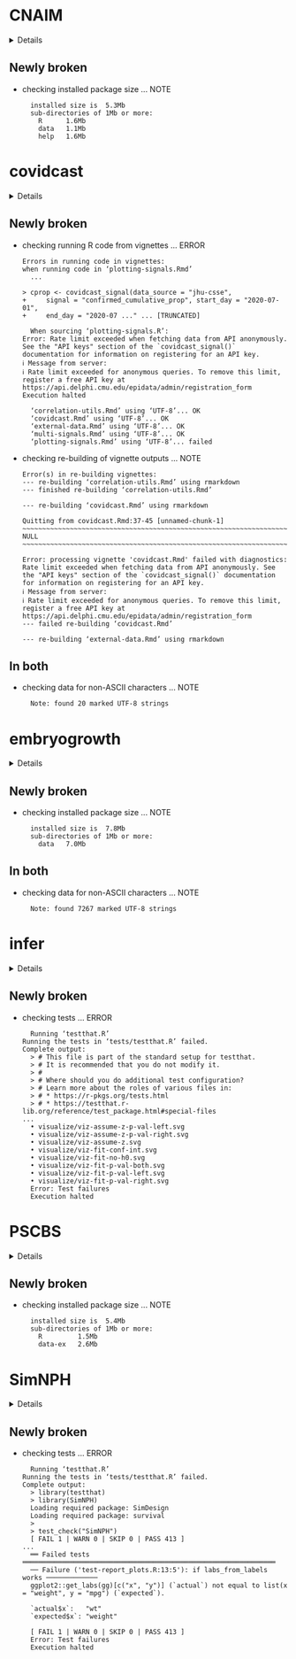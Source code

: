 # CNAIM

<details>

* Version: 2.1.4
* GitHub: https://github.com/Utiligize/CNAIM
* Source code: https://github.com/cran/CNAIM
* Date/Publication: 2022-08-31 08:40:22 UTC
* Number of recursive dependencies: 81

Run `revdepcheck::cloud_details(, "CNAIM")` for more info

</details>

## Newly broken

*   checking installed package size ... NOTE
    ```
      installed size is  5.3Mb
      sub-directories of 1Mb or more:
        R      1.6Mb
        data   1.1Mb
        help   1.6Mb
    ```

# covidcast

<details>

* Version: 0.5.2
* GitHub: https://github.com/cmu-delphi/covidcast
* Source code: https://github.com/cran/covidcast
* Date/Publication: 2023-07-12 23:40:06 UTC
* Number of recursive dependencies: 92

Run `revdepcheck::cloud_details(, "covidcast")` for more info

</details>

## Newly broken

*   checking running R code from vignettes ... ERROR
    ```
    Errors in running code in vignettes:
    when running code in ‘plotting-signals.Rmd’
      ...
    
    > cprop <- covidcast_signal(data_source = "jhu-csse", 
    +     signal = "confirmed_cumulative_prop", start_day = "2020-07-01", 
    +     end_day = "2020-07 ..." ... [TRUNCATED] 
    
      When sourcing ‘plotting-signals.R’:
    Error: Rate limit exceeded when fetching data from API anonymously. See the "API keys" section of the `covidcast_signal()` documentation for information on registering for an API key.
    ℹ Message from server:
    ℹ Rate limit exceeded for anonymous queries. To remove this limit, register a free API key at https://api.delphi.cmu.edu/epidata/admin/registration_form
    Execution halted
    
      ‘correlation-utils.Rmd’ using ‘UTF-8’... OK
      ‘covidcast.Rmd’ using ‘UTF-8’... OK
      ‘external-data.Rmd’ using ‘UTF-8’... OK
      ‘multi-signals.Rmd’ using ‘UTF-8’... OK
      ‘plotting-signals.Rmd’ using ‘UTF-8’... failed
    ```

*   checking re-building of vignette outputs ... NOTE
    ```
    Error(s) in re-building vignettes:
    --- re-building ‘correlation-utils.Rmd’ using rmarkdown
    --- finished re-building ‘correlation-utils.Rmd’
    
    --- re-building ‘covidcast.Rmd’ using rmarkdown
    
    Quitting from covidcast.Rmd:37-45 [unnamed-chunk-1]
    ~~~~~~~~~~~~~~~~~~~~~~~~~~~~~~~~~~~~~~~~~~~~~~~~~~~~~~~~~~~~~~~~~~~~~~~~~~~~~~~~
    NULL
    ~~~~~~~~~~~~~~~~~~~~~~~~~~~~~~~~~~~~~~~~~~~~~~~~~~~~~~~~~~~~~~~~~~~~~~~~~~~~~~~~
    
    Error: processing vignette 'covidcast.Rmd' failed with diagnostics:
    Rate limit exceeded when fetching data from API anonymously. See the "API keys" section of the `covidcast_signal()` documentation for information on registering for an API key.
    ℹ Message from server:
    ℹ Rate limit exceeded for anonymous queries. To remove this limit, register a free API key at https://api.delphi.cmu.edu/epidata/admin/registration_form
    --- failed re-building ‘covidcast.Rmd’
    
    --- re-building ‘external-data.Rmd’ using rmarkdown
    ```

## In both

*   checking data for non-ASCII characters ... NOTE
    ```
      Note: found 20 marked UTF-8 strings
    ```

# embryogrowth

<details>

* Version: 9.5
* GitHub: NA
* Source code: https://github.com/cran/embryogrowth
* Date/Publication: 2024-08-23 07:20:02 UTC
* Number of recursive dependencies: 105

Run `revdepcheck::cloud_details(, "embryogrowth")` for more info

</details>

## Newly broken

*   checking installed package size ... NOTE
    ```
      installed size is  7.8Mb
      sub-directories of 1Mb or more:
        data   7.0Mb
    ```

## In both

*   checking data for non-ASCII characters ... NOTE
    ```
      Note: found 7267 marked UTF-8 strings
    ```

# infer

<details>

* Version: 1.0.7
* GitHub: https://github.com/tidymodels/infer
* Source code: https://github.com/cran/infer
* Date/Publication: 2024-03-25 21:50:02 UTC
* Number of recursive dependencies: 127

Run `revdepcheck::cloud_details(, "infer")` for more info

</details>

## Newly broken

*   checking tests ... ERROR
    ```
      Running ‘testthat.R’
    Running the tests in ‘tests/testthat.R’ failed.
    Complete output:
      > # This file is part of the standard setup for testthat.
      > # It is recommended that you do not modify it.
      > #
      > # Where should you do additional test configuration?
      > # Learn more about the roles of various files in:
      > # * https://r-pkgs.org/tests.html
      > # * https://testthat.r-lib.org/reference/test_package.html#special-files
    ...
      • visualize/viz-assume-z-p-val-left.svg
      • visualize/viz-assume-z-p-val-right.svg
      • visualize/viz-assume-z.svg
      • visualize/viz-fit-conf-int.svg
      • visualize/viz-fit-no-h0.svg
      • visualize/viz-fit-p-val-both.svg
      • visualize/viz-fit-p-val-left.svg
      • visualize/viz-fit-p-val-right.svg
      Error: Test failures
      Execution halted
    ```

# PSCBS

<details>

* Version: 0.67.0
* GitHub: https://github.com/HenrikBengtsson/PSCBS
* Source code: https://github.com/cran/PSCBS
* Date/Publication: 2024-02-17 19:10:02 UTC
* Number of recursive dependencies: 44

Run `revdepcheck::cloud_details(, "PSCBS")` for more info

</details>

## Newly broken

*   checking installed package size ... NOTE
    ```
      installed size is  5.4Mb
      sub-directories of 1Mb or more:
        R         1.5Mb
        data-ex   2.6Mb
    ```

# SimNPH

<details>

* Version: 0.5.6
* GitHub: https://github.com/SimNPH/SimNPH
* Source code: https://github.com/cran/SimNPH
* Date/Publication: 2025-02-20 12:20:10 UTC
* Number of recursive dependencies: 133

Run `revdepcheck::cloud_details(, "SimNPH")` for more info

</details>

## Newly broken

*   checking tests ... ERROR
    ```
      Running ‘testthat.R’
    Running the tests in ‘tests/testthat.R’ failed.
    Complete output:
      > library(testthat)
      > library(SimNPH)
      Loading required package: SimDesign
      Loading required package: survival
      > 
      > test_check("SimNPH")
      [ FAIL 1 | WARN 0 | SKIP 0 | PASS 413 ]
    ...
      ══ Failed tests ════════════════════════════════════════════════════════════════
      ── Failure ('test-report_plots.R:13:5'): if labs_from_labels works ─────────────
      ggplot2::get_labs(gg)[c("x", "y")] (`actual`) not equal to list(x = "weight", y = "mpg") (`expected`).
      
      `actual$x`:   "wt"    
      `expected$x`: "weight"
      
      [ FAIL 1 | WARN 0 | SKIP 0 | PASS 413 ]
      Error: Test failures
      Execution halted
    ```


